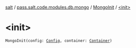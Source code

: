 [salt](../../index.md) / [pass.salt.code.modules.db.mongo](../index.md) / [MongoInit](index.md) / [&lt;init&gt;](./-init-.md)

# &lt;init&gt;

`MongoInit(config: `[`Config`](../../pass.salt.code.loader.config/-config/index.md)`, container: `[`Container`](../../pass.salt.code.container/-container/index.md)`)`